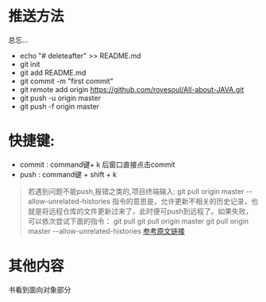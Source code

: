 # 推送方法
总忘...
- echo "# deleteafter" >> README.md
- git init
- git add README.md
- git commit -m "first commit"
- git remote add origin https://github.com/rovesoul/All-about-JAVA.git
- git push -u origin master
- git push -f origin master
# 快捷键:
- commit : command键+ k 后窗口直接点击commit
- push   : command键 + shift + k
> 若遇到问题不能push,报错之类的,项目终端输入:
> git pull origin master --allow-unrelated-histories
> 指令的意思是，允许更新不相关的历史记录，也就是将远程仓库的文件更新过来了，此时便可push到远程了。如果失败，可以依次尝试下面的指令：
> git pull git pull origin master git pull origin master --allow-unrelated-histories
> [参考原文链接](https://blog.csdn.net/weixin_42440596/article/details/105929588)

# 其他内容
书看到面向对象部分